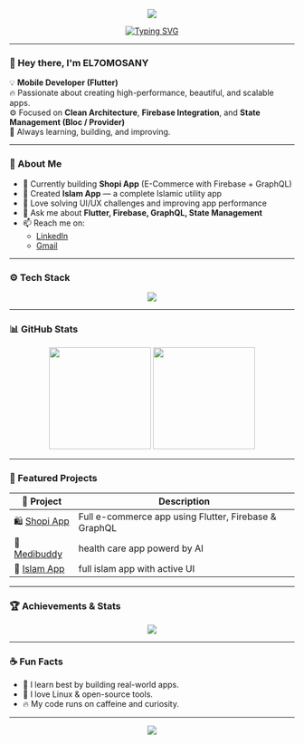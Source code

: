 <!-- Header Banner -->
<p align="center">
  <img src="https://capsule-render.vercel.app/api?type=waving&color=gradient&height=200&section=header&text=EL7OMOSANY🚀&fontSize=50&fontAlignY=35&animation=twinkling&desc=Mobile%20Developer%20%7C%20Flutter%20Lover%20%7C%20Clean%20Architecture%20Advocate&descAlignY=55&descAlign=50" />
</p>

<!-- Animated Typing -->
<p align="center">
  <a href="https://github.com/EL7OMOSANY">
    <img src="https://readme-typing-svg.demolab.com?font=Fira+Code&weight=600&size=24&pause=1000&color=00C2FF&center=true&vCenter=true&width=550&lines=Flutter+Developer+💙;Mobile+App+Engineer+📱;Clean+Architecture+Advocate+🧩;Firebase+%26+GraphQL+Lover+🔥" alt="Typing SVG" />
  </a>
</p>

---

### 👋 Hey there, I'm **EL7OMOSANY**

💡 **Mobile Developer (Flutter)**  
🔥 Passionate about creating high-performance, beautiful, and scalable apps.  
⚙️ Focused on **Clean Architecture**, **Firebase Integration**, and **State Management (Bloc / Provider)**  
🎯 Always learning, building, and improving.

---

### 🧠 About Me
- 🚀 Currently building **Shopi App** (E-Commerce with Firebase + GraphQL)
- 💓 Created **Islam App** — a complete Islamic utility app
- 🧩 Love solving UI/UX challenges and improving app performance
- 💬 Ask me about **Flutter, Firebase, GraphQL, State Management**
- 📫 Reach me on:
  - [LinkedIn](https://www.linkedin.com/in/mohmmed-ayman-b9080b34a?utm_source=share&utm_campaign=share_via&utm_content=profile&utm_medium=android_app)
  - [Gmail](mmohmmeayman710@gmail.com)

---

### ⚙️ Tech Stack

<p align="center">
  <img src="https://skillicons.dev/icons?i=flutter,dart,firebase,graphql,git,github,linux,vscode" />
</p>

---

### 📊 GitHub Stats

<p align="center">
  <img src="https://github-readme-stats.vercel.app/api?username=EL7OMOSANY&show_icons=true&theme=tokyonight&hide_border=true" height="180em" />
  <img src="https://github-readme-stats.vercel.app/api/top-langs/?username=EL7OMOSANY&layout=compact&theme=tokyonight&hide_border=true" height="180em" />
</p>

---

### 🧩 Featured Projects

| 🚀 Project | Description |
|-------------|-------------|
| 🛍️ [Shopi App](https://github.com/EL7OMOSANY/shopi_app) | Full e-commerce app using Flutter, Firebase & GraphQL |
| 💓 [Medibuddy](https://github.com/lifebuddies/medibuddy) | health care app powerd by AI |
| 📱 [Islam App](https://github.com/EL7OMOSANY/Islam-App) | full islam app with active UI |

---

### 🏆 Achievements & Stats
<p align="center">
  <img src="https://github-profile-trophy.vercel.app/?username=EL7OMOSANY&theme=tokyonight&no-frame=true&margin-w=15" />
</p>

---

### ☕ Fun Facts
- 🧠 I learn best by building real-world apps.
- 🐧 I love Linux & open-source tools.
- 🔥 My code runs on caffeine and curiosity.

---

<p align="center">
  <img src="https://capsule-render.vercel.app/api?type=waving&color=gradient&height=120&section=footer" />
</p>
